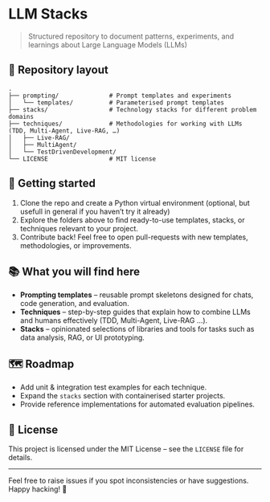 # LLM Stacks

> Structured repository to document patterns, experiments, and learnings about Large Language Models (LLMs)

## 📁 Repository layout

```text
.
├── prompting/              # Prompt templates and experiments
│   └── templates/          # Parameterised prompt templates
├── stacks/                 # Technology stacks for different problem domains
├── techniques/             # Methodologies for working with LLMs (TDD, Multi-Agent, Live-RAG, …)
│   ├── Live-RAG/
│   ├── MultiAgent/
│   └── TestDrivenDevelopment/
└── LICENSE                 # MIT license
```

## 🚀 Getting started

1. Clone the repo and create a Python virtual environment (optional, but usefull in general if you haven’t try it already)
2. Explore the folders above to find ready-to-use templates, stacks, or techniques relevant to your project.
3. Contribute back! Feel free to open pull-requests with new templates, methodologies, or improvements.

## 📚 What you will find here

* **Prompting templates** – reusable prompt skeletons designed for chats, code generation, and evaluation.
* **Techniques** – step-by-step guides that explain how to combine LLMs and humans effectively (TDD, Multi-Agent, Live-RAG …).
* **Stacks** – opinionated selections of libraries and tools for tasks such as data analysis, RAG, or UI prototyping.

## 🗺️ Roadmap

- Add unit & integration test examples for each technique.
- Expand the `stacks` section with containerised starter projects.
- Provide reference implementations for automated evaluation pipelines.

## 📝 License

This project is licensed under the MIT License – see the `LICENSE` file for details.

---

Feel free to raise issues if you spot inconsistencies or have suggestions. Happy hacking! 🚀
